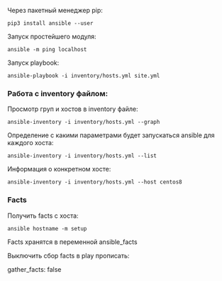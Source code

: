 Через пакетный менеджер pip:

`pip3 install ansible --user`

Запуск простейшего модуля:

`ansible -m ping localhost`

Запуск playbook:

`ansible-playbook -i inventory/hosts.yml site.yml`

### Работа с inventory файлом:

Просмотр груп и хостов в inventory файле:

`ansible-inventory -i inventory/hosts.yml --graph`

Определение с какими параметрами будет запускаться ansible для каждого хоста:

`ansible-inventory -i inventory/hosts.yml --list`

Информация о конкретном хосте:

`ansible-inventory -i inventory/hosts.yml --host centos8`

### Facts

Получить facts с хоста:

`ansible hostname -m setup`

Facts хранятся в переменной ansible_facts

Выключить сбор facts в play прописать:

gather_facts: false


